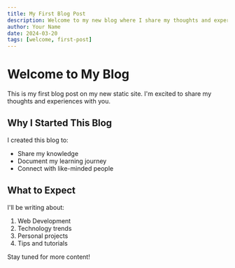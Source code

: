 ```yaml
---
title: My First Blog Post
description: Welcome to my new blog where I share my thoughts and experiences
author: Your Name
date: 2024-03-20
tags: [welcome, first-post]
---
```


# Welcome to My Blog

This is my first blog post on my new static site. I'm excited to share my thoughts and experiences with you.

## Why I Started This Blog

I created this blog to:
- Share my knowledge
- Document my learning journey
- Connect with like-minded people

## What to Expect

I'll be writing about:
1. Web Development
2. Technology trends
3. Personal projects
4. Tips and tutorials

Stay tuned for more content! 